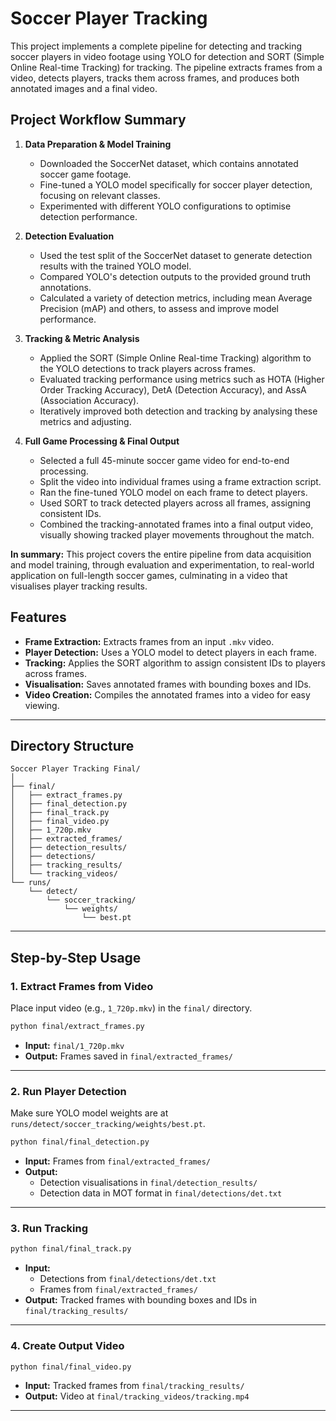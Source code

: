 # Soccer Player Tracking

This project implements a complete pipeline for detecting and tracking soccer players in video footage using YOLO for detection and SORT (Simple Online Real-time Tracking) for tracking. The pipeline extracts frames from a video, detects players, tracks them across frames, and produces both annotated images and a final video.

## Project Workflow Summary

1. **Data Preparation & Model Training**
   - Downloaded the SoccerNet dataset, which contains annotated soccer game footage.
   - Fine-tuned a YOLO model specifically for soccer player detection, focusing on relevant classes.
   - Experimented with different YOLO configurations to optimise detection performance.

2. **Detection Evaluation**
   - Used the test split of the SoccerNet dataset to generate detection results with the trained YOLO model.
   - Compared YOLO's detection outputs to the provided ground truth annotations.
   - Calculated a variety of detection metrics, including mean Average Precision (mAP) and others, to assess and improve model performance.

3. **Tracking & Metric Analysis**
   - Applied the SORT (Simple Online Real-time Tracking) algorithm to the YOLO detections to track players across frames.
   - Evaluated tracking performance using metrics such as HOTA (Higher Order Tracking Accuracy), DetA (Detection Accuracy), and AssA (Association Accuracy).
   - Iteratively improved both detection and tracking by analysing these metrics and adjusting.

4. **Full Game Processing & Final Output**
   - Selected a full 45-minute soccer game video for end-to-end processing.
   - Split the video into individual frames using a frame extraction script.
   - Ran the fine-tuned YOLO model on each frame to detect players.
   - Used SORT to track detected players across all frames, assigning consistent IDs.
   - Combined the tracking-annotated frames into a final output video, visually showing tracked player movements throughout the match.

**In summary:**
This project covers the entire pipeline from data acquisition and model training, through evaluation and experimentation, to real-world application on full-length soccer games, culminating in a video that visualises player tracking results.

## Features

- **Frame Extraction:** Extracts frames from an input `.mkv` video.
- **Player Detection:** Uses a YOLO model to detect players in each frame.
- **Tracking:** Applies the SORT algorithm to assign consistent IDs to players across frames.
- **Visualisation:** Saves annotated frames with bounding boxes and IDs.
- **Video Creation:** Compiles the annotated frames into a video for easy viewing.

---

## Directory Structure

```
Soccer Player Tracking Final/
│
├── final/
│   ├── extract_frames.py         
│   ├── final_detection.py        
│   ├── final_track.py            
│   ├── final_video.py            
│   ├── 1_720p.mkv                
│   ├── extracted_frames/        
│   ├── detection_results/        
│   ├── detections/               
│   ├── tracking_results/         
│   └── tracking_videos/          
└── runs/
    └── detect/
        └── soccer_tracking/
            └── weights/
                └── best.pt
```

---

## Step-by-Step Usage

### 1. Extract Frames from Video

Place input video (e.g., `1_720p.mkv`) in the `final/` directory.

```bash
python final/extract_frames.py
```
- **Input:** `final/1_720p.mkv`
- **Output:** Frames saved in `final/extracted_frames/`

---

### 2. Run Player Detection

Make sure YOLO model weights are at `runs/detect/soccer_tracking/weights/best.pt`.

```bash
python final/final_detection.py
```
- **Input:** Frames from `final/extracted_frames/`
- **Output:** 
  - Detection visualisations in `final/detection_results/`
  - Detection data in MOT format in `final/detections/det.txt`

---

### 3. Run Tracking

```bash
python final/final_track.py
```
- **Input:** 
  - Detections from `final/detections/det.txt`
  - Frames from `final/extracted_frames/`
- **Output:** Tracked frames with bounding boxes and IDs in `final/tracking_results/`

---

### 4. Create Output Video

```bash
python final/final_video.py
```
- **Input:** Tracked frames from `final/tracking_results/`
- **Output:** Video at `final/tracking_videos/tracking.mp4`

---
